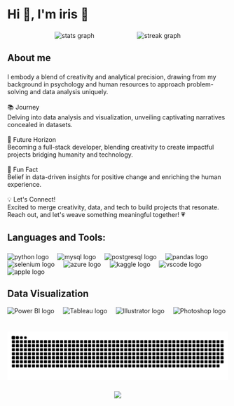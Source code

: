 <h1 align="left">Hi 👋, I'm iris 🌱</h1>

###

<div align="center">
  <img src="https://github-readme-stats.vercel.app/api?username=iriskyc&hide_title=false&hide_rank=false&show_icons=true&include_all_commits=true&count_private=true&disable_animations=false&theme=dracula&locale=en&hide_border=false&order=3" height="150" alt="stats graph"  />
 <img width="90" />
  <img src="https://streak-stats.demolab.com?user=iriskyc&locale=en&mode=daily&theme=dracula&hide_border=false&border_radius=5&order=3" height="150" alt="streak graph"  />
</div>

###

<h2 align="left">About me</h2>

###

<p align="left">I embody a blend of creativity and analytical precision, drawing from my background in psychology and human resources to approach problem-solving and data analysis uniquely.<br><br>📚 Journey<br>Delving into data analysis and visualization, unveiling captivating narratives concealed in datasets.<br><br>🎯 Future Horizon<br>Becoming a full-stack developer, blending creativity to create impactful projects bridging humanity and technology.<br><br>🎲 Fun Fact<br>Belief in data-driven insights for positive change and enriching the human experience.<br><br>💡 Let's Connect!<br>Excited to merge creativity, data, and tech to build projects that resonate. Reach out, and let's weave something meaningful together! 💗</p>

###

<h2 align="left">Languages and Tools:</h2>

###

<div align="left">
  <img src="https://cdn.jsdelivr.net/gh/devicons/devicon/icons/python/python-original.svg" height="40" alt="python logo"  />
  <img width="12" />
  <img src="https://cdn.jsdelivr.net/gh/devicons/devicon/icons/mysql/mysql-original.svg" height="40" alt="mysql logo"  />
  <img width="12" />
  <img src="https://cdn.jsdelivr.net/gh/devicons/devicon/icons/postgresql/postgresql-original.svg" height="40" alt="postgresql logo"  />
  <img width="12" />
  <img src="https://cdn.jsdelivr.net/gh/devicons/devicon/icons/pandas/pandas-original.svg" height="40" alt="pandas logo"  />
  <img width="12" />
  <img src="https://cdn.jsdelivr.net/gh/devicons/devicon/icons/selenium/selenium-original.svg" height="40" alt="selenium logo"  />
  <img width="12" />
  <img src="https://cdn.jsdelivr.net/gh/devicons/devicon/icons/azure/azure-original.svg" height="40" alt="azure logo"  />
  <img width="12" />
  <img src="https://cdn.jsdelivr.net/gh/devicons/devicon/icons/kaggle/kaggle-original.svg" height="40" alt="kaggle logo"  />
  <img width="12" />
  <img src="https://cdn.jsdelivr.net/gh/devicons/devicon/icons/vscode/vscode-original.svg" height="40" alt="vscode logo"  />
  <img width="12" />
  <img src="https://cdn.jsdelivr.net/gh/devicons/devicon/icons/apple/apple-original.svg" height="40" alt="apple logo"  />
</div>

###

<h2 align="left">Data Visualization</h2>

<div align="left">
  <img src="https://its.ucr.edu/sites/default/files/styles/form_preview/public/powerbi%20logo%201.png?itok=yYXO-S-V" alt="Power BI logo" width="52" />
  <img width="12" />
  <img src="https://analyticstraininghub.com/wp-content/uploads/2020/10/icon-tableau.png" alt="Tableau logo" width="50" />
  <img width="12" />
  <img src="https://cdn.jsdelivr.net/gh/devicons/devicon/icons/illustrator/illustrator-plain.svg" height="50" alt="Illustrator logo" />
  <img width="12" />
  <img src="https://cdn.jsdelivr.net/gh/devicons/devicon/icons/photoshop/photoshop-plain.svg" height="52" alt="Photoshop logo" />
  <img width="12" />
</div>

###

<img src="https://raw.githubusercontent.com/iriskyc/iriskyc/output/snake.svg" alt="Snake animation" />

###

<div align="center">
  <img src="https://profile-counter.glitch.me/iriskyc/count.svg?"  />
</div>

###
